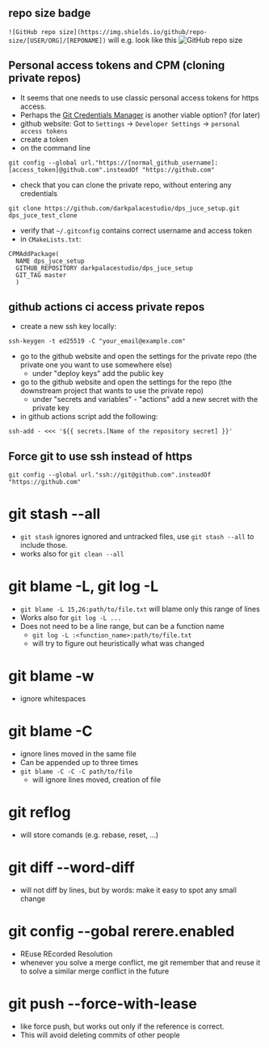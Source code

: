 
## repo size badge
```![GitHub repo size](https://img.shields.io/github/repo-size/[USER/ORG]/[REPONAME])```
will e.g. look like this
![GitHub repo size](https://img.shields.io/github/repo-size/darkpalacestudio/filter_lib)

## Personal access tokens and CPM (cloning private repos)
- It seems that one needs to use classic personal access tokens for https access.
- Perhaps the [Git Credentials Manager](https://github.com/git-ecosystem/git-credential-manager/blob/main/README.md) is another viable option? (for later)
- github website: Got to `Settings` -> `Developer Settings` ->  `personal access tokens`
- create a token
- on the command line
```
git config --global url."https://[normal_github_username]:[access_token]@github.com".insteadOf "https://github.com"
```
- check that you can clone  the private repo, without entering any credentials
``` 
git clone https://github.com/darkpalacestudio/dps_juce_setup.git dps_juce_test_clone
```
- verify that `~/.gitconfig`  contains correct username and access token
- in `CMakeLists.txt`:
```
CPMAddPackage(  
  NAME dps_juce_setup  
  GITHUB_REPOSITORY darkpalacestudio/dps_juce_setup  
  GIT_TAG master  
  )
```

## github actions ci access private repos
- create a new ssh key locally:
```
ssh-keygen -t ed25519 -C "your_email@example.com"
```
- go to the github website and open the settings for the private repo (the private one you want to use somewhere else)
	- under "deploy keys" add the public key
- go to the github website and open the settings for the repo (the downstream project that wants to use the private repo)
	- under "secrets and variables" - "actions" add a new secret with the private key
- in github actions script add the following:
```
ssh-add - <<< '${{ secrets.[Name of the repository secret] }}'
```

## Force git to use ssh instead of https
```
git config --global url."ssh://git@github.com".insteadOf "https://github.com"
```

# git stash --all
- `git stash` ignores ignored and untracked files, use `git stash --all` to include those.
- works also for `git clean --all`
# git blame -L, git log -L
* `git blame -L 15,26:path/to/file.txt` will blame only this range of lines
* Works also for `git log -L ...` 
* Does not need to be a line range, but can be a function name 
	* `git log -L :<function_name>:path/to/file.txt`
	* will try to figure out heuristically what was changed

# git blame -w
* ignore whitespaces
# git blame -C
* ignore lines  moved in the same file
* Can be appended up to three times
* `git blame -C -C -C path/to/file`
	* will ignore lines moved, creation of file

# git reflog
- will store comands (e.g. rebase, reset, ...)

# git diff --word-diff
- will not diff by lines, but by words: make it easy to spot any small change

# git config --gobal rerere.enabled
- REuse REcorded Resolution
- whenever you solve a merge conflict, me git remember that and reuse it to solve a similar merge conflict in the future

# git push --force-with-lease
- like force push, but works out only if the reference is correct. 
- This will avoid deleting commits of other people
